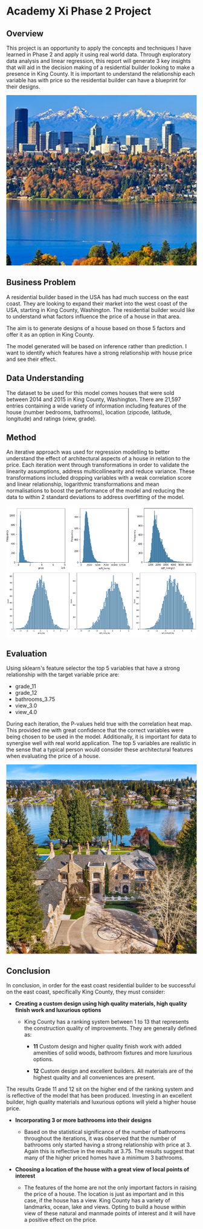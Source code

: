 # Academy Xi Phase 2 Project

## Overview
This project is an opportunity to apply the concepts and techniques I have learned in Phase 2 and apply it using real world data. Through exploratory data analysis and linear regression, this report will generate 3 key insights that will aid in the decision making of a residential builder looking to make a presence in King County. It is important to understand the relationship each variable has with price so the residential builder can have a blueprint for their designs.

<div style="width: 100%; text-align: center; overflow: hidden;">
  <img src="images/king_county_landscape.jpg" alt="King_County" style="width: 100%; height: 450px; object-fit: cover;">
</div>

## Business Problem
A residential builder based in the USA has had much success on the east coast. They are looking to expand their market into the west coast of the USA, starting in King County, Washington. The residential builder would like to understand what factors influence the price of a house in that area.

The aim is to generate designs of a house based on those 5 factors and offer it as an option in King County. 

The model generated will be based on inference rather than prediction. I want to identify which features have a strong relationship with house price and see their effect. 

## Data Understanding

The dataset to be used for this model comes houses that were sold between 2014 and 2015 in King County, Washington. There are 21,597 entries containing a wide variety of information including features of the house (number bedrooms, bathrooms), location (zipcode, latitude, longitude) and ratings (view, grade).

## Method

An iterative approach was used for regression modelling to better understand the effect of architectural aspects of a house in relation to the price. Each iteration went through transformations in order to validate the linearity assumptions, address multicollinearity and reduce variance. These transformations included dropping variables with a weak correlation score and linear relationship, logarithmic transformations and mean normalisations to boost the performance of the model and reducing the data to within 2 standard deviations to address overfitting of the model.

![iteration_1_3_dist](images/iteration_1_3_dist.png) 

## Evaluation
Using sklearn's feature selector the top 5 variables that have a strong relationship with the target variable price are:

* grade_11
* grade_12
* bathrooms_3.75
* view_3.0
* view_4.0

During each iteration, the P-values held true with the correlation heat map. This provided me with great confidence that the correct variables were being chosen to be used in the model. Additionally, it is important for data to synergise well with real world application. The top 5 variables are realistic in the sense that a typical person would consider these architectural features when evaluating the price of a house.

<div style="width: 100%; text-align: center; overflow: hidden;">
  <img src="images/most_expensive_KC_home.jpg" alt="KC_exp" style="width: 100%; height: 500px; object-fit: cover;">
</div>

## Conclusion
In conclusion, in order for the east coast residential builder to be successful on the east coast, specifically King County, they must consider:

* **Creating a custom design using high quality materials, high quality finish work and luxurious options**
	- King County has a ranking system between 1 to 13 that represents the construction quality of improvements. They are generally defined as:

		+ **11** Custom design and higher quality finish work with added amenities of solid woods, bathroom fixtures and more luxurious options.

		+ **12** Custom design and excellent builders. All materials are of the highest quality and all conveniences are present.

The results Grade 11 and 12 sit on the higher end of the ranking system and is reflective of the model that has been produced. Investing in an excellent builder, high quality materials and luxurious options will yield a higher house price.

* **Incorporating 3 or more bathrooms into their designs**
	- Based on the statistical significance of the number of bathrooms throughout the iterations, it was observed that the number of bathrooms only started having a strong relationship with price at 3. Again this is reflective in the results at 3.75. The results suggest that many of the higher priced homes have a minimum 3 bathrooms.

* **Choosing a location of the house with a great view of local points of interest**
	- The features of the home are not the only important factors in raising the price of a house. The location is just as important and in this case, if the house has a view. King County has a variety of landmarks, ocean, lake and views. Opting to build a house within view of these natural and manmade points of interest and it will have a positive effect on the price.